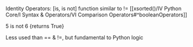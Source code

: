 Identity Operators: [is, is not]
	function similar to != [[xsorted()/IV Python Core/I Syntax & Operators/VI Comparison Operators#^booleanOperators]]

5 is not 6 {returns True}

Less used than == & !=, but fundamental to Python logic 